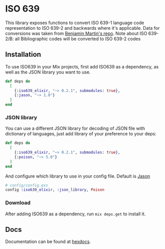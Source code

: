 # ISO 639

This library exposes functions to convert ISO 639-1 language code representation to ISO 639-2 and backwards where it's applicable.
Data for conversions was taken from [Benjamin Martin's repo](https://github.com/haliaeetus/iso-639).
Note about ISO 639-2/B: all Bibliographic codes will be converted to ISO 639-2 codes

## Installation

To use ISO639 in your Mix projects, first add ISO639 as a dependency, as well as the JSON library you want to use.

```elixir
def deps do
  [
    {:iso639_elixir, "~> 0.2.1", submodules: true},
    {:jason, "~> 1.0"}
  ]
end
```

### JSON library

You can use a different JSON library for decoding of JSON file with dictionary of languages, just add library of your preference to your deps:

```elixir
def deps do
  [
    {:iso639_elixir, "~> 0.2.1", submodules: true},
    {:poison, "~> 5.0"}
  ]
end
```

And configure which library to use in your config file. Default is [Jason](https://hex.pm/packages/jason)

```elixir
# config/config.exs
config :iso639_elixir, :json_library, Poison
```

### Download

After adding ISO639 as a dependency, run `mix deps.get` to install it.


## Docs

Documentation can be found at [hexdocs](https://hexdocs.pm/iso639_elixir).
